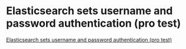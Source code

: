 # Elasticsearch sets username and password authentication (pro test)
[Elasticsearch sets username and password authentication (pro test)](https://aiwithcloud.com/2022/09/14/elasticsearch_sets_username_and_password_authentication_pro_test/)
